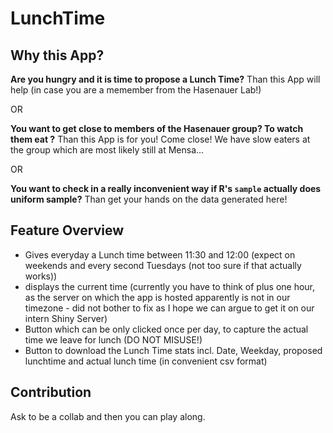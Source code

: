 # LunchTime
## Why this App?

**Are you hungry and it is time to propose a Lunch Time?**
Than this App will help (in case you are a memember from the Hasenauer Lab!)

OR

**You want to get close to members of the Hasenauer group? To watch them eat ?**
Than this App is for you! Come close! We have slow eaters at the group which are most likely still at Mensa...

OR

**You want to check in a really inconvenient way if R's `sample` actually does uniform sample?**
Than get your hands on the data generated here!

## Feature Overview
- Gives everyday a Lunch time between 11:30 and 12:00 (expect on weekends and every second Tuesdays (not too sure if that actually works))
- displays the current time (currently you have to think of plus one hour, as the server on which the app is hosted apparently is not in our timezone - did not bother to fix as I hope we can argue to get it on our intern Shiny Server)
- Button which can be only clicked once per day, to capture the actual time we leave for lunch (DO NOT MISUSE!)
- Button to download the Lunch Time stats incl. Date, Weekday, proposed lunchtime and actual lunch time (in convenient csv format)

## Contribution
Ask to be a collab and then you can play along.
